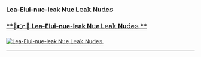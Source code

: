 ### Lea-Elui-nue-leak N𝚞e L𝚎a𝚔 Nu𝚍e𝚜   

### [ **🔗👉 🔴 Lea-Elui-nue-leak N𝚞e L𝚎a𝚔 Nu𝚍e𝚜 **](https://taap.it/xNRuk4)  

[![Lea-Elui-nue-leak N𝚞e L𝚎a𝚔 Nu𝚍e𝚜 ](https://i.imgur.com/0qMVB7G.gif)](https://taap.it/xNRuk4)  

___  
